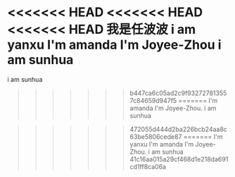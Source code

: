 <<<<<<< HEAD
<<<<<<< HEAD
<<<<<<< HEAD
我是任波波
i am yanxu
I'm amanda
I'm Joyee-Zhou
i am sunhua
=======
i am sunhua
>>>>>>> b447ca6c05ad2c9f932727813557c84659d947f5
=======
I'm amanda
I'm Joyee-Zhou.
i am sunhua

>>>>>>> 472055d444d2ba226bcb24aa8c63be5806cede87
=======
I'm yanxu
I'm amanda
I'm Joyee-Zhou.
i am sunhua
>>>>>>> 41c16aa015a29cf468d1e218da691cd1ff8ca06a
